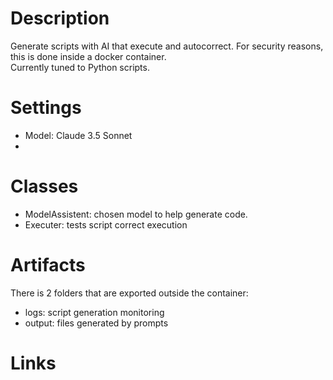 # Description 
Generate scripts with AI that execute and autocorrect. For security reasons, this is done inside a docker container.  
Currently tuned to Python scripts.

# Settings
- Model: Claude 3.5 Sonnet 
-  

# Classes
- ModelAssistent: chosen model to help generate code.
- Executer: tests script correct execution

# Artifacts 
There is 2 folders that are exported outside the container:
- logs: script generation monitoring 
- output: files generated by prompts 

# Links

